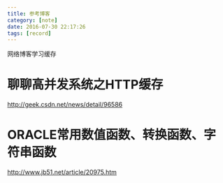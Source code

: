 ```yaml
---
title: 参考博客
category: [note]
date: 2016-07-30 22:17:26
tags: [record]
---
```


网络博客学习缓存

<!--more-->
#   聊聊高并发系统之HTTP缓存
http://geek.csdn.net/news/detail/96586

#   ORACLE常用数值函数、转换函数、字符串函数
http://www.jb51.net/article/20975.htm